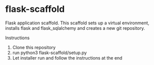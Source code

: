 # flask-scaffold
Flask application scaffold. This scaffold sets up a virtual environment, installs flask and flask_sqlalchemy and creates a new git repository.

Instructions
1. Clone this repository
2. run python3 flask-scaffold/setup.py <project name>
3. Let installer run and follow the instructions at the end
